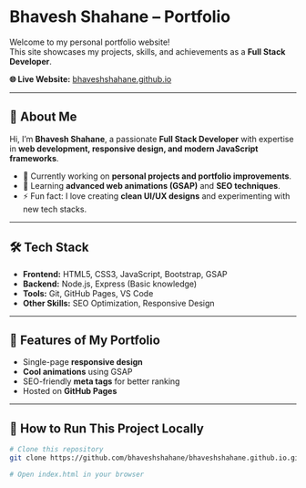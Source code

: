 # Bhavesh Shahane – Portfolio

Welcome to my personal portfolio website!  
This site showcases my projects, skills, and achievements as a **Full Stack Developer**.

**🌐 Live Website:** [bhaveshshahane.github.io](https://bhaveshshahane.github.io)

---

## 🚀 **About Me**
Hi, I’m **Bhavesh Shahane**, a passionate **Full Stack Developer** with expertise in **web development, responsive design, and modern JavaScript frameworks**.

- 🔭 Currently working on **personal projects and portfolio improvements**.
- 🌱 Learning **advanced web animations (GSAP)** and **SEO techniques**.
- ⚡ Fun fact: I love creating **clean UI/UX designs** and experimenting with new tech stacks.

---

## 🛠 **Tech Stack**
- **Frontend:** HTML5, CSS3, JavaScript, Bootstrap, GSAP
- **Backend:** Node.js, Express (Basic knowledge)
- **Tools:** Git, GitHub Pages, VS Code
- **Other Skills:** SEO Optimization, Responsive Design

---

## 📌 **Features of My Portfolio**
- Single-page **responsive design**
- **Cool animations** using GSAP
- SEO-friendly **meta tags** for better ranking
- Hosted on **GitHub Pages**

---

## 📂 **How to Run This Project Locally**
```bash
# Clone this repository
git clone https://github.com/bhaveshshahane/bhaveshshahane.github.io.git

# Open index.html in your browser
